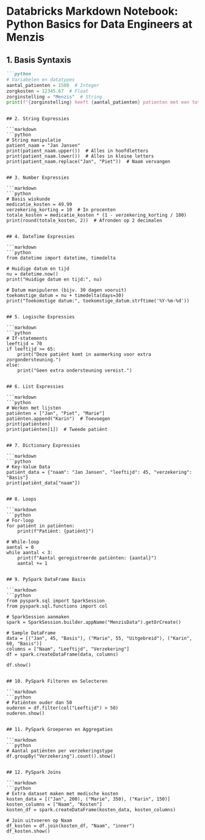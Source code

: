 # Databricks Markdown Notebook: Python Basics for Data Engineers at Menzis

## 1. Basis Syntaxis

```markdown
```python
# Variabelen en datatypes
aantal_patienten = 1500  # Integer
zorgkosten = 12345.67  # Float
zorginstelling = "Menzis"  # String
print(f"{zorginstelling} heeft {aantal_patienten} patienten met een totale zorgkosten van €{zorgkosten}.")
```
```

## 2. String Expressies

```markdown
```python
# String manipulatie
patient_naam = "Jan Jansen"
print(patient_naam.upper())  # Alles in hoofdletters
print(patient_naam.lower())  # Alles in kleine letters
print(patient_naam.replace("Jan", "Piet"))  # Naam vervangen
```
```

## 3. Number Expressies

```markdown
```python
# Basis wiskunde
medicatie_kosten = 49.99
verzekering_korting = 10  # In procenten
totale_kosten = medicatie_kosten * (1 - verzekering_korting / 100)
print(round(totale_kosten, 2))  # Afronden op 2 decimalen
```
```

## 4. DateTime Expressies

```markdown
```python
from datetime import datetime, timedelta

# Huidige datum en tijd
nu = datetime.now()
print("Huidige datum en tijd:", nu)

# Datum manipuleren (bijv. 30 dagen vooruit)
toekomstige_datum = nu + timedelta(days=30)
print("Toekomstige datum:", toekomstige_datum.strftime('%Y-%m-%d'))
```
```

## 5. Logische Expressies

```markdown
```python
# If-statements
leeftijd = 70
if leeftijd >= 65:
    print("Deze patiënt komt in aanmerking voor extra zorgondersteuning.")
else:
    print("Geen extra ondersteuning vereist.")
```
```

## 6. List Expressies

```markdown
```python
# Werken met lijsten
patiënten = ["Jan", "Piet", "Marie"]
patiënten.append("Karin")  # Toevoegen
print(patiënten)
print(patiënten[1])  # Tweede patiënt
```
```

## 7. Dictionary Expressies

```markdown
```python
# Key-Value Data
patiënt_data = {"naam": "Jan Jansen", "leeftijd": 45, "verzekering": "Basis"}
print(patiënt_data["naam"])
```
```

## 8. Loops

```markdown
```python
# For-loop
for patiënt in patiënten:
    print(f"Patiënt: {patiënt}")

# While-loop
aantal = 0
while aantal < 3:
    print(f"Aantal geregistreerde patiënten: {aantal}")
    aantal += 1
```
```

## 9. PySpark DataFrame Basis

```markdown
```python
from pyspark.sql import SparkSession
from pyspark.sql.functions import col

# SparkSession aanmaken
spark = SparkSession.builder.appName("MenzisData").getOrCreate()

# Sample DataFrame
data = [("Jan", 45, "Basis"), ("Marie", 55, "Uitgebreid"), ("Karin", 60, "Basis")]
columns = ["Naam", "Leeftijd", "Verzekering"]
df = spark.createDataFrame(data, columns)

df.show()
```
```

## 10. PySpark Filteren en Selecteren

```markdown
```python
# Patiënten ouder dan 50
ouderen = df.filter(col("Leeftijd") > 50)
ouderen.show()
```
```

## 11. PySpark Groeperen en Aggregaties

```markdown
```python
# Aantal patiënten per verzekeringstype
df.groupBy("Verzekering").count().show()
```
```

## 12. PySpark Joins

```markdown
```python
# Extra dataset maken met medische kosten
kosten_data = [("Jan", 200), ("Marie", 350), ("Karin", 150)]
kosten_columns = ["Naam", "Kosten"]
kosten_df = spark.createDataFrame(kosten_data, kosten_columns)

# Join uitvoeren op Naam
df_kosten = df.join(kosten_df, "Naam", "inner")
df_kosten.show()
```
```
